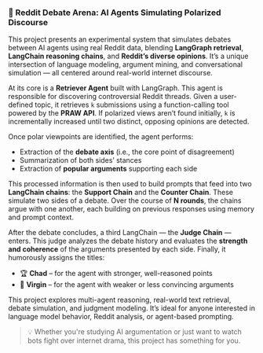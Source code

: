 ### 🧠 Reddit Debate Arena: AI Agents Simulating Polarized Discourse

This project presents an experimental system that simulates debates between AI agents using real Reddit data, blending **LangGraph retrieval**, **LangChain reasoning chains**, and **Reddit’s diverse opinions**. It’s a unique intersection of language modeling, argument mining, and conversational simulation — all centered around real-world internet discourse.

At its core is a **Retriever Agent** built with LangGraph. This agent is responsible for discovering controversial Reddit threads. Given a user-defined topic, it retrieves `k` submissions using a function-calling tool powered by the **PRAW API**. If polarized views aren’t found initially, `k` is incrementally increased until two distinct, opposing opinions are detected.

Once polar viewpoints are identified, the agent performs:
- Extraction of the **debate axis** (i.e., the core point of disagreement)
- Summarization of both sides’ stances
- Extraction of **popular arguments** supporting each side

This processed information is then used to build prompts that feed into two **LangChain chains**: the **Support Chain** and the **Counter Chain**. These simulate two sides of a debate. Over the course of **N rounds**, the chains argue with one another, each building on previous responses using memory and prompt context.

After the debate concludes, a third LangChain — the **Judge Chain** — enters. This judge analyzes the debate history and evaluates the **strength and coherence** of the arguments presented by each side. Finally, it humorously assigns the titles:
- 🏆 **Chad** – for the agent with stronger, well-reasoned points
- 🥀 **Virgin** – for the agent with weaker or less convincing arguments

This project explores multi-agent reasoning, real-world text retrieval, debate simulation, and judgment modeling. It’s ideal for anyone interested in language model behavior, Reddit analysis, or agent-based prompting.

> 💡 Whether you're studying AI argumentation or just want to watch bots fight over internet drama, this project has something for you.
